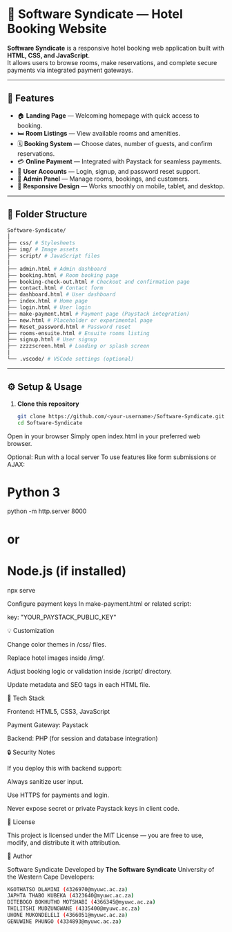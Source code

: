 # 🏨 Software Syndicate — Hotel Booking Website

**Software Syndicate** is a responsive hotel booking web application built with **HTML, CSS, and JavaScript**.  
It allows users to browse rooms, make reservations, and complete secure payments via integrated payment gateways.

---

## 🚀 Features

- 🏠 **Landing Page** — Welcoming homepage with quick access to booking.
- 🛏️ **Room Listings** — View available rooms and amenities.
- 🗓️ **Booking System** — Choose dates, number of guests, and confirm reservations.
- 💳 **Online Payment** — Integrated with Paystack for seamless payments.
- 👤 **User Accounts** — Login, signup, and password reset support.
- 🧾 **Admin Panel** — Manage rooms, bookings, and customers.
- 📱 **Responsive Design** — Works smoothly on mobile, tablet, and desktop.

---

## 🧩 Folder Structure

  ```bash
  Software-Syndicate/
  │
  ├── css/ # Stylesheets
  ├── img/ # Image assets
  ├── script/ # JavaScript files
  │
  ├── admin.html # Admin dashboard
  ├── booking.html # Room booking page
  ├── booking-check-out.html # Checkout and confirmation page
  ├── contact.html # Contact form
  ├── dashboard.html # User dashboard
  ├── index.html # Home page
  ├── login.html # User login
  ├── make-payment.html # Payment page (Paystack integration)
  ├── new.html # Placeholder or experimental page
  ├── Reset_password.html # Password reset
  ├── rooms-ensuite.html # Ensuite rooms listing
  ├── signup.html # User signup
  ├── zzzzscreen.html # Loading or splash screen
  │
  └── .vscode/ # VSCode settings (optional)
  ```

---

## ⚙️ Setup & Usage

1. **Clone this repository**
   ```bash
   git clone https://github.com/<your-username>/Software-Syndicate.git
   cd Software-Syndicate


Open in your browser
Simply open index.html in your preferred web browser.

Optional: Run with a local server
To use features like form submissions or AJAX:

# Python 3
python -m http.server 8000
# or
# Node.js (if installed)
npx serve


Configure payment keys
In make-payment.html or related script:

key: "YOUR_PAYSTACK_PUBLIC_KEY"

💡 Customization

Change color themes in /css/ files.

Replace hotel images inside /img/.

Adjust booking logic or validation inside /script/ directory.

Update metadata and SEO tags in each HTML file.


🧠 Tech Stack

Frontend: HTML5, CSS3, JavaScript

Payment Gateway: Paystack

Backend: PHP (for session and database integration)


🔒 Security Notes

If you deploy this with backend support:

Always sanitize user input.

Use HTTPS for payments and login.

Never expose secret or private Paystack keys in client code.

📜 License

This project is licensed under the MIT License — you are free to use, modify, and distribute it with attribution.

💬 Author

Software Syndicate
Developed by **The Software Syndicate**
University of the Western Cape
Developers:
```bash
KGOTHATSO DLAMINI (4326970@myuwc.ac.za)
JAPHTA THABO KUBEKA (4323640@myuwc.ac.za)
DITEBOGO BOKHUTHO MOTSHABI (4366345@myuwc.ac.za)
THILITSHI MUDZUNGWANE (4335400@myuwc.ac.za)
UHONE MUKONDELELI (4366051@myuwc.ac.za)
GENUWINE PHUNGO (4334893@myuwc.ac.za)
```
